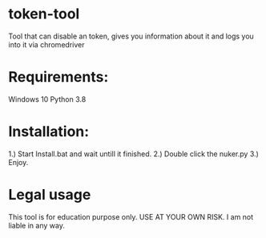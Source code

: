 # token-tool
Tool that can disable an token, gives you information about it and logs you into it via chromedriver

# Requirements:

Windows 10
Python 3.8

# Installation:

1.) Start Install.bat and wait untill it finished.
2.) Double click the nuker.py
3.) Enjoy.

# Legal usage

This tool is for education purpose only.
USE AT YOUR OWN RISK.
I am not liable in any way.
